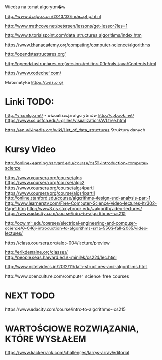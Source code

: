 Wiedza na temat algorytm�w

http://www.dsalgo.com/2013/02/index.php.html

http://www.mathcove.net/petersen/lessons/get-lesson?les=1

http://www.tutorialspoint.com/data_structures_algorithms/index.htm

https://www.khanacademy.org/computing/computer-science/algorithms

http://opendatastructures.org/

http://opendatastructures.org/versions/edition-0.1e/ods-java/Contents.html

https://www.codechef.com/



Matematyka
https://oeis.org/




Linki TODO:
===========
http://visualgo.net/                    - wizualizacja algorytmów
http://cpbook.net/
https://www.cs.usfca.edu/~galles/visualization/AVLtree.html

https://en.wikipedia.org/wiki/List_of_data_structures               Struktury danych


Kursy Video
===============================================================
http://online-learning.harvard.edu/course/cs50-introduction-computer-science

https://www.coursera.org/course/algo
https://www.coursera.org/course/algo2
https://www.coursera.org/course/algs4partI
https://www.coursera.org/course/algs4partII
http://online.stanford.edu/course/algorithms-design-and-analysis-part-1
http://www.learnerstv.com/Free-Computer-Science-Video-lectures-ltv302-Page1.htm
http://www3.cs.stonybrook.edu/~algorith/video-lectures/
https://www.udacity.com/course/intro-to-algorithms--cs215

http://ocw.mit.edu/courses/electrical-engineering-and-computer-science/6-046j-introduction-to-algorithms-sma-5503-fall-2005/video-lectures/

https://class.coursera.org/algo-004/lecture/preview

http://erikdemaine.org/classes/
http://people.seas.harvard.edu/~minilek/cs224/lec.html

http://www.nptelvideos.in/2012/11/data-structures-and-algorithms.html

http://www.openculture.com/computer_science_free_courses



NEXT TODO
=========
https://www.udacity.com/course/intro-to-algorithms--cs215







WARTOŚCIOWE ROZWIĄZANIA, KTÓRE WYSŁAŁEM
========================================
https://www.hackerrank.com/challenges/larrys-array/editorial


